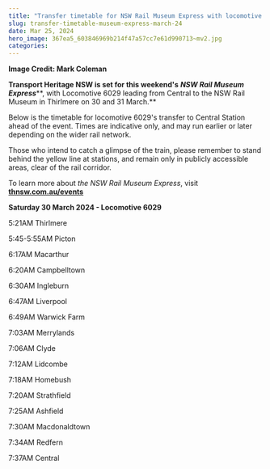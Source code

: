```yaml
---
title: "Transfer timetable for NSW Rail Museum Express with locomotive 6029"
slug: transfer-timetable-museum-express-march-24
date: Mar 25, 2024
hero_image: 367ea5_603846969b214f47a57cc7e61d990713~mv2.jpg
categories:
---
```



**Image Credit: Mark Coleman**

**Transport Heritage NSW is set for this weekend's** ***NSW Rail Museum Express*****, with Locomotive 6029 leading from Central to the NSW Rail Museum in Thirlmere on 30 and 31 March.**

Below is the timetable for locomotive 6029's transfer to Central Station ahead of the event. Times are indicative only, and may run earlier or later depending on the wider rail network.

Those who intend to catch a glimpse of the train, please remember to stand behind the yellow line at stations, and remain only in publicly accessible areas, clear of the rail corridor.

To learn more about *the NSW Rail Museum Express*, visit [**thnsw.com.au/events**](http://thnsw.com.au/events)

**Saturday 30 March 2024 - Locomotive 6029**

5:21AM Thirlmere

5:45-5:55AM Picton

6:17AM Macarthur

6:20AM Campbelltown

6:30AM Ingleburn

6:47AM Liverpool

6:49AM Warwick Farm

7:03AM Merrylands

7:06AM Clyde

7:12AM Lidcombe

7:18AM Homebush

7:20AM Strathfield

7:25AM Ashfield

7:30AM Macdonaldtown

7:34AM Redfern

7:37AM Central
